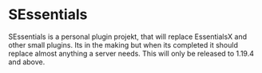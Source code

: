# SEssentials
 SEssentials is a personal plugin projekt, that will replace EssentialsX and other small plugins. Its in the making but when its completed it should replace almost anything a server needs. This will only be released to 1.19.4 and above.
